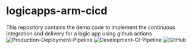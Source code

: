 # logicapps-arm-cicd
This repository contains the demo code to implement the continuous integration and delivery for a logic app using github actions
![Production-Deployment-Pipeline](https://github.com/fullstackmaddy/logicapps-arm-cicd/workflows/Production-Deployment-Pipeline/badge.svg)
![Development-CI-Pipeline](https://github.com/fullstackmaddy/logicapps-arm-cicd/workflows/Development-CI-Pipeline/badge.svg?branch=dev*&event=push)
![GitHub](https://img.shields.io/github/license/fullstackmaddy/logicapps-arm-cicd)
